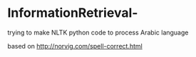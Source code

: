 # InformationRetrieval-
trying to make NLTK python code to process Arabic language


based on http://norvig.com/spell-correct.html
